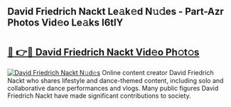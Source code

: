 ## David Friedrich Nackt Le𝚊k𝚎d N𝚞𝚍es - Part-Azr Photos Vid𝚎o Le𝚊ks I6tlY

# <h2><a href="http://fb0jaoq.evod.top/?m=David+Friedrich+Nackt">🔗 👉🔴 David Friedrich Nackt Vid𝚎o Ph𝚘t𝚘s</a></h2>

[![David Friedrich Nackt N𝚞d𝚎s](https://i.imgur.com/8V9OHl7.gif)](http://fb0jaoq.evod.top/?m=David+Friedrich+Nackt)
Online content creator David Friedrich Nackt who shares lifestyle and dance-themed content, including solo and collaborative dance performances and vlogs. Many public figures David Friedrich Nackt have made significant contributions to society. 
